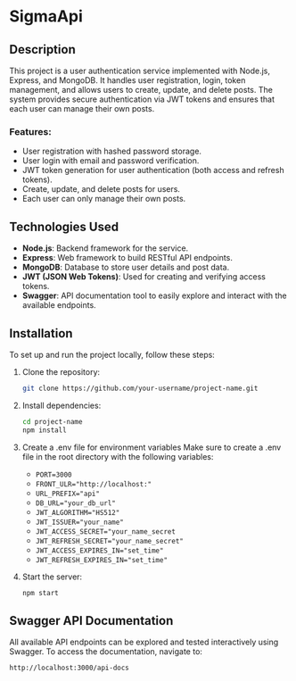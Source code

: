 # SigmaApi

## Description

This project is a user authentication service implemented with Node.js, Express, and MongoDB. It handles user registration, login, token management, and allows users to create, update, and delete posts. The system provides secure authentication via JWT tokens and ensures that each user can manage their own posts.

### Features:
- User registration with hashed password storage.
- User login with email and password verification.
- JWT token generation for user authentication (both access and refresh tokens).
- Create, update, and delete posts for users.
- Each user can only manage their own posts.

## Technologies Used
- **Node.js**: Backend framework for the service.
- **Express**: Web framework to build RESTful API endpoints.
- **MongoDB**: Database to store user details and post data.
- **JWT (JSON Web Tokens)**: Used for creating and verifying access tokens.
- **Swagger**: API documentation tool to easily explore and interact with the available endpoints.

## Installation

To set up and run the project locally, follow these steps:

1. Clone the repository:
   ```bash
   git clone https://github.com/your-username/project-name.git

2. Install dependencies:
   ```bash
   cd project-name
   npm install

3. Create a .env file for environment variables
   Make sure to create a .env file in the root directory with the following variables:

   - `PORT=3000`
   - `FRONT_ULR="http://localhost:"`
   - `URL_PREFIX="api"`
   - `DB_URL="your_db_url"`
   - `JWT_ALGORITHM="HS512"`
   - `JWT_ISSUER="your_name"`
   - `JWT_ACCESS_SECRET="your_name_secret`
   - `JWT_REFRESH_SECRET="your_name_secret"`
   - `JWT_ACCESS_EXPIRES_IN="set_time"`
   - `JWT_REFRESH_EXPIRES_IN="set_time"`


4. Start the server:
   ```bash
   npm start 

## Swagger API Documentation

All available API endpoints can be explored and tested interactively using Swagger. To access the documentation, navigate to:

```bash
http://localhost:3000/api-docs
